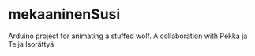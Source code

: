 # mekaaninenSusi
Arduino project for animating a stuffed wolf.
A collaboration with Pekka ja Teija Isorättyä
